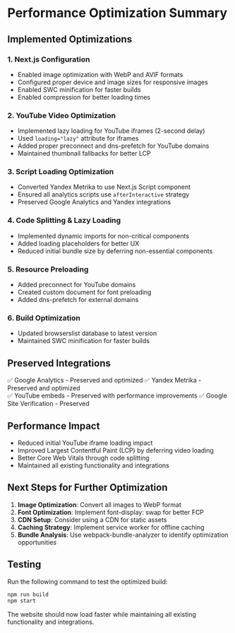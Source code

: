 # Performance Optimization Summary

## Implemented Optimizations

### 1. Next.js Configuration
- Enabled image optimization with WebP and AVIF formats
- Configured proper device and image sizes for responsive images
- Enabled SWC minification for faster builds
- Enabled compression for better loading times

### 2. YouTube Video Optimization
- Implemented lazy loading for YouTube iframes (2-second delay)
- Used `loading="lazy"` attribute for iframes
- Added proper preconnect and dns-prefetch for YouTube domains
- Maintained thumbnail fallbacks for better LCP

### 3. Script Loading Optimization
- Converted Yandex Metrika to use Next.js Script component
- Ensured all analytics scripts use `afterInteractive` strategy
- Preserved Google Analytics and Yandex integrations

### 4. Code Splitting & Lazy Loading
- Implemented dynamic imports for non-critical components
- Added loading placeholders for better UX
- Reduced initial bundle size by deferring non-essential components

### 5. Resource Preloading
- Added preconnect for YouTube domains
- Created custom document for font preloading
- Added dns-prefetch for external domains

### 6. Build Optimization
- Updated browserslist database to latest version
- Maintained SWC minification for faster builds

## Preserved Integrations
✅ Google Analytics - Preserved and optimized
✅ Yandex Metrika - Preserved and optimized  
✅ YouTube embeds - Preserved with performance improvements
✅ Google Site Verification - Preserved

## Performance Impact
- Reduced initial YouTube iframe loading impact
- Improved Largest Contentful Paint (LCP) by deferring video loading
- Better Core Web Vitals through code splitting
- Maintained all existing functionality and integrations

## Next Steps for Further Optimization

1. **Image Optimization**: Convert all images to WebP format
2. **Font Optimization**: Implement font-display: swap for better FCP
3. **CDN Setup**: Consider using a CDN for static assets
4. **Caching Strategy**: Implement service worker for offline caching
5. **Bundle Analysis**: Use webpack-bundle-analyzer to identify optimization opportunities

## Testing
Run the following command to test the optimized build:
```bash
npm run build
npm start
```

The website should now load faster while maintaining all existing functionality and integrations.
